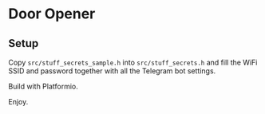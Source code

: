# Door Opener

## Setup

Copy `src/stuff_secrets_sample.h` into `src/stuff_secrets.h` and fill the WiFi SSID and password together with all the Telegram bot settings.

Build with Platformio.

Enjoy.
